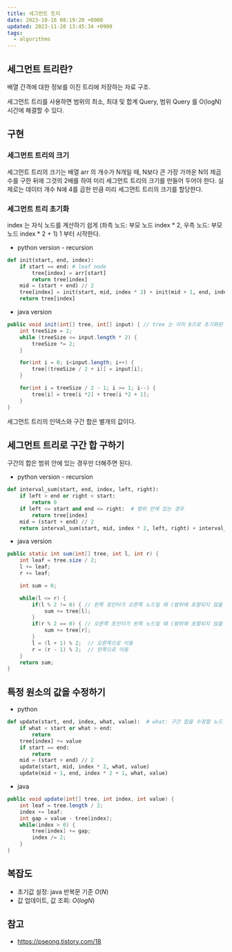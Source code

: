 ```yaml
---
title: 세그먼트 트리
date: 2023-10-16 08:19:20 +0900
updated: 2023-11-20 13:45:34 +0900
tags:
  - algorithms
---
```


## 세그먼트 트리란?

배열 간격에 대한 정보를 이진 트리에 저장하는 자료 구조.

세그먼트 트리를 사용하면 범위의 최소, 최대 및 합계 Query, 범위 Query 를 O(logN) 시간에 해결할 수 있다.

## 구현

### 세그먼트 트리의 크기

세그먼트 트리의 크기는 배열 arr 의 개수가 N개일 때, N보다 큰 가장 가까운 N의 제곱수를 구한 뒤에 그것의 2배를 하여 미리 세그먼트 트리의 크기를 만들어 두어야 한다.
실제로는 데이터 개수 N에 4를 곱한 만큼 미리 세그먼트 트리의 크기를 할당한다.

### 세그먼트 트리 초기화

index 는 자식 노드를 계산하기 쉽게 (좌측 노드: 부모 노드 index * 2, 우측 노드: 부모 노드 index * 2 + 1) 1 부터 시작한다.

- python version - recursion

```python
def init(start, end, index):
	if start == end: # leaf node 
		tree[index] = arr[start]
		return tree[index]
	mid = (start + end) // 2
	tree[index] = init(start, mid, index * 2) + init(mid + 1, end, index * 2 + 1)   # 좌측 노드, 우측 노드를 채운다.
	return tree[index]
```

- java version

```java
public void init(int[] tree, int[] input) { // tree 는 이미 0으로 초기화된 상태 (덧셈 세그먼트 트리에서)
	int treeSize = 2;
	while (treeSize <= input.length * 2) {
		treeSize *= 2;
	}

	for(int i = 0; i<input.length; i++) {
		tree[(treeSize / 2 + i)] = input[i];
	}

	for(int i = treeSize / 2 - 1; i >= 1; i--) {
		tree[i] = tree[i *2] + tree[i *2 + 1];
	}
}
```

세그먼트 트리의 인덱스와 구간 합은 별개의 값이다.

## 세그먼트 트리로 구간 합 구하기

구간의 합은 범위 안에 있는 경우만 더해주면 된다.

- python version - recursion

```python
def interval_sum(start, end, index, left, right):
	if left > end or right < start:
		return 0
	if left <= start and end <= right:  # 범위 안에 있는 경우
		return tree[index]
	mid = (start + end) // 2
	return interval_sum(start, mid, index * 2, left, right) + interval_sum(mid + 1, end, index*2 + 1, left, right)
```

- java version

```java
public static int sum(int[] tree, int l, int r) {
	int leaf = tree.size / 2;
	l += leaf;
	r += leaf;

	int sum = 0;

	while(l <= r) {
		if(l % 2 != 0) { // 왼쪽 포인터가 오른쪽 노드일 때 (범위에 포함되지 않을 때 더한다.)
			sum += tree[l];
		}
		if(r % 2 == 0) { // 오른쪽 포인터가 왼쪽 노드일 때 (범위에 포함되지 않을 때 더한다.)
			sum += tree[r];
		}
		l = (l + 1) % 2;  // 오른쪽으로 이동
		r = (r - 1) % 2;  // 왼쪽으로 이동
	}
	return sum;
}
```

## 특정 원소의 값을 수정하기

- python

```python
def update(start, end, index, what, value):  # what: 구간 합을 수정할 노드 인덱스  
    if what < start or what > end:  
        return  
    tree[index] += value  
    if start == end:  
        return  
    mid = (start + end) // 2  
    update(start, mid, index * 2, what, value)  
    update(mid + 1, end, index * 2 + 1, what, value)
```

- java

```java
public void update(int[] tree, int index, int value) {
	int leaf = tree.length / 2;
	index += leaf;
	int gap = value - tree[index];
	while(index > 0) {
		tree[index] += gap;
		index /= 2;
	}
}
```

## 복잡도

- 초기값 설정: java 반복문 기준 $O(N)$
- 값 업데이트, 값 조회: $O(logN)$

## 참고

- https://pseong.tistory.com/18
